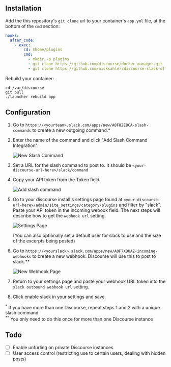 ## Installation

Add the this repository's `git clone` url to your container's `app.yml` file, at the bottom of the `cmd` section:

```yml
hooks:
  after_code:
    - exec:
        cd: $home/plugins
        cmd:
          - mkdir -p plugins
          - git clone https://github.com/discourse/docker_manager.git
          - git clone https://github.com/nicksahler/discourse-slack-official.git
```

Rebuild your container:

```
cd /var/discourse
git pull
./launcher rebuild app
```

## Configuration

1. Go to `https://<yourteam>.slack.com/apps/new/A0F82E8CA-slash-commands` to create a new outgoing command.\*

2. Enter the name of the command and click "Add Slash Command Integration".

    ![New Slash Command](https://cloud.githubusercontent.com/assets/1386403/16739197/f925f9f6-4766-11e6-92a7-8ea7897e7150.png)  

3. Set a URL for the slash command to post to. It should be `<your-discourse-url-here>/slack/command`

4. Copy your API token from the Token field.  

    ![Add slash command](https://cloud.githubusercontent.com/assets/1386403/16739199/f92d42ec-4766-11e6-9ea5-131d5625db2e.png)

5. Go to your discourse install's settings page found at `<your-discourse-url-here>/admin/site_settings/category/plugins` and filter by "slack". Paste your API token in the incoming webook field. The next steps will describe how to get the `webhook url` setting.  

    ![Settings Page](https://cloud.githubusercontent.com/assets/1386403/16739198/f92c6b60-4766-11e6-99b2-877a370f67b5.png)  
    
    (You can also optionally set a default user for slack to use and the size of the excerpts being posted)

6. Go to `https://<yourslack>.slack.com/apps/new/A0F7XDUAZ-incoming-webhooks` to create a new webhook. Discourse will use this to post to slack.\*\*  

    ![New Webhook Page](https://cloud.githubusercontent.com/assets/1386403/16739200/f92dbee8-4766-11e6-9e4a-03289337a91b.png)

7. Return to your settings page and paste your webhook URL token into the `slack outbound webhook url` setting.

8. Click enable slack in your settings and save.

<sup>\*</sup> If you have more than one Discourse, repeat steps 1 and 2 with a unique slash command  
<sup>\*\*</sup> You only need to do this once for more than one Discourse instance  

## Todo

- [ ] Enable unfurling on private Discourse instances
- [ ] User access control (restricting use to certain users, dealing with hidden posts)
